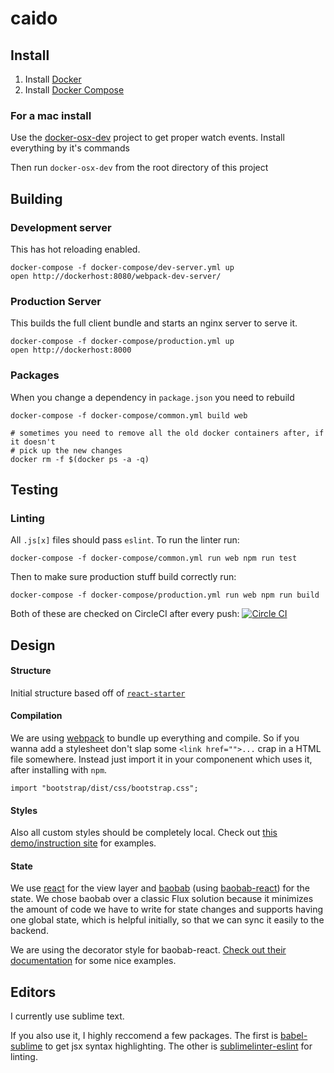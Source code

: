 # caido


## Install

1. Install [Docker](https://get.docker.com/)
2. Install [Docker Compose](https://docs.docker.com/compose/)

### For a mac install
Use the [docker-osx-dev](https://github.com/brikis98/docker-osx-dev)
project to get proper watch events. Install everything by it's commands

Then run `docker-osx-dev` from the root directory of this project

## Building

### Development server

This has hot reloading enabled.

```
docker-compose -f docker-compose/dev-server.yml up
open http://dockerhost:8080/webpack-dev-server/
```

### Production Server

This builds the full client bundle and starts an nginx server to serve it.

```
docker-compose -f docker-compose/production.yml up
open http://dockerhost:8000
```


### Packages

When you change a dependency in `package.json` you need to rebuild

```
docker-compose -f docker-compose/common.yml build web

# sometimes you need to remove all the old docker containers after, if it doesn't
# pick up the new changes
docker rm -f $(docker ps -a -q)
```


## Testing

### Linting
All `.js[x]` files should pass `eslint`. To run the linter run:

```
docker-compose -f docker-compose/common.yml run web npm run test
```

Then to make sure production stuff build correctly run:

```
docker-compose -f docker-compose/production.yml run web npm run build
```

Both of these are checked on CircleCI after every push: [![Circle CI](https://circleci.com/gh/lucibus/caido.svg?style=svg)](https://circleci.com/gh/lucibus/caido)


## Design

#### Structure

Initial structure based off of [`react-starter`](https://github.com/webpack/react-starter/tree/48cecfcd3a528ceefdd3d68b4e0f05fffbedac8e)

#### Compilation

We are using [webpack](https://github.com/webpack/webpack) to bundle up everything
and compile. So if you wanna add a stylesheet don't slap some `<link href="">...`
crap in a HTML file somewhere. Instead just import it in your componenent
which uses it, after installing with `npm`.

```
import "bootstrap/dist/css/bootstrap.css";
```

#### Styles

Also all custom styles should be completely local. Check out
[this demo/instruction site](https://css-modules.github.io/webpack-demo/)
for examples.

#### State
We use [react](http://facebook.github.io/react/) for the view layer and
[baobab](https://github.com/Yomguithereal/baobab) (using [baobab-react](https://github.com/Yomguithereal/baobab-react))
for the state. We chose baobab over a classic Flux solution because it minimizes
the amount of code we have to write for state changes and supports having one
global state, which is helpful initially, so that we can sync it easily to the
backend.

We are using the decorator style for baobab-react. [Check out their documentation](https://github.com/Yomguithereal/baobab-react#decorators)
for some nice examples.


## Editors

I currently use sublime text.

If you also use it, I highly reccomend a few packages. The first is
[babel-sublime](https://github.com/babel/babel-sublime) to get jsx syntax
highlighting. The other is [sublimelinter-eslint](https://github.com/roadhump/SublimeLinter-eslint)
for linting.
